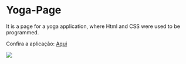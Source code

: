 # Yoga-Page
 It is a page for a yoga application, where Html and CSS were used to be programmed.

Confira a aplicação: <a href="https://kayke-fujinaka.github.io/Yoga-Interface/">Aqui</a>

<img src="https://kayke-fujinaka.github.io/Yoga-Interface/">

